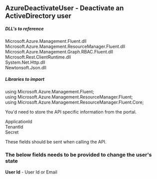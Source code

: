 ## AzureDeactivateUser - Deactivate an ActiveDirectory user

##### DLL's to reference
Microsoft.Azure.Management.Fluent.dll </br>
Microsoft.Azure.Management.ResourceManager.Fluent.dll </br>
Microsoft.Azure.Management.Graph.RBAC.Fluent.dll </br>
Microsoft.Rest.ClientRuntime.dll </br>
System.Net.Http.dll </br>
Newtonsoft.Json.dll </br>

##### Libraries to import
using Microsoft.Azure.Management.Fluent; </br>
using Microsoft.Azure.Management.ResourceManager.Fluent; </br>
using Microsoft.Azure.Management.ResourceManager.Fluent.Core;

You'd need to store the API specific information from the portal.

ApplicationId </br>
TenantId </br>
Secret </br>

These fields should be sent when calling the API.

### The below fields needs to be provided to change the user's state
**User Id**           - User Id or Email
